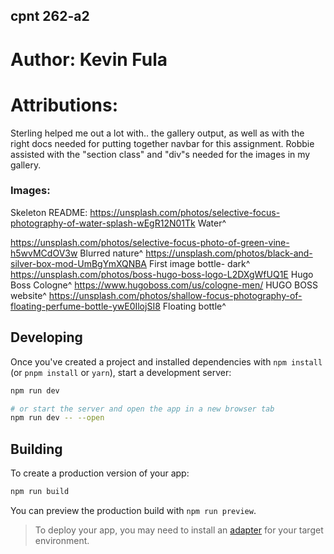 ## cpnt 262-a2

# Author: Kevin Fula

# Attributions:
Sterling helped me out a lot with.. the gallery output, as well as with the right docs needed for putting together navbar for this assignment.
Robbie assisted with the "section class" and "div"s needed for the images in my gallery.

### Images:
Skeleton README:
https://unsplash.com/photos/selective-focus-photography-of-water-splash-wEgR12N01Tk
Water^

https://unsplash.com/photos/selective-focus-photo-of-green-vine-h5wvMCdOV3w
Blurred nature^
https://unsplash.com/photos/black-and-silver-box-mod-UmBgYmXQNBA
First image bottle- dark^
https://unsplash.com/photos/boss-hugo-boss-logo-L2DXgWfUQ1E
Hugo Boss Cologne^
https://www.hugoboss.com/us/cologne-men/
HUGO BOSS website^
https://unsplash.com/photos/shallow-focus-photography-of-floating-perfume-bottle-ywE0IlojSI8
Floating bottle^

## Developing

Once you've created a project and installed dependencies with `npm install` (or `pnpm install` or `yarn`), start a development server:

```bash
npm run dev

# or start the server and open the app in a new browser tab
npm run dev -- --open
```

## Building

To create a production version of your app:

```bash
npm run build
```

You can preview the production build with `npm run preview`.

> To deploy your app, you may need to install an [adapter](https://kit.svelte.dev/docs/adapters) for your target environment.
